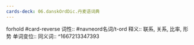 ```yaml
---
cards-deck: 06.danskOrdDic.丹麦语词典
---
```


forhold #card-reverse 
词性::  #navneord名词/t-ord 
释义:: 联系, 关系, 比率, 形势
单词变位:: 
同义词:: 
^1667213347393
